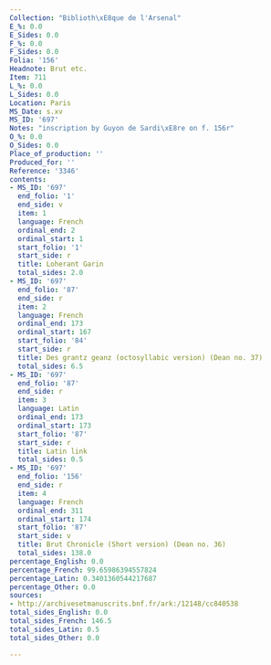 ```yaml
---
Collection: "Biblioth\xE8que de l'Arsenal"
E_%: 0.0
E_Sides: 0.0
F_%: 0.0
F_Sides: 0.0
Folia: '156'
Headnote: Brut etc.
Item: 711
L_%: 0.0
L_Sides: 0.0
Location: Paris
MS_Date: s.xv
MS_ID: '697'
Notes: "inscription by Guyon de Sardi\xE8re on f. 156r"
O_%: 0.0
O_Sides: 0.0
Place_of_production: ''
Produced_for: ''
Reference: '3346'
contents:
- MS_ID: '697'
  end_folio: '1'
  end_side: v
  item: 1
  language: French
  ordinal_end: 2
  ordinal_start: 1
  start_folio: '1'
  start_side: r
  title: Loherant Garin
  total_sides: 2.0
- MS_ID: '697'
  end_folio: '87'
  end_side: r
  item: 2
  language: French
  ordinal_end: 173
  ordinal_start: 167
  start_folio: '84'
  start_side: r
  title: Des grantz geanz (octosyllabic version) (Dean no. 37)
  total_sides: 6.5
- MS_ID: '697'
  end_folio: '87'
  end_side: r
  item: 3
  language: Latin
  ordinal_end: 173
  ordinal_start: 173
  start_folio: '87'
  start_side: r
  title: Latin link
  total_sides: 0.5
- MS_ID: '697'
  end_folio: '156'
  end_side: r
  item: 4
  language: French
  ordinal_end: 311
  ordinal_start: 174
  start_folio: '87'
  start_side: v
  title: Brut Chronicle (Short version) (Dean no. 36)
  total_sides: 138.0
percentage_English: 0.0
percentage_French: 99.65986394557824
percentage_Latin: 0.3401360544217687
percentage_Other: 0.0
sources:
- http://archivesetmanuscrits.bnf.fr/ark:/12148/cc840538
total_sides_English: 0.0
total_sides_French: 146.5
total_sides_Latin: 0.5
total_sides_Other: 0.0

---
```

